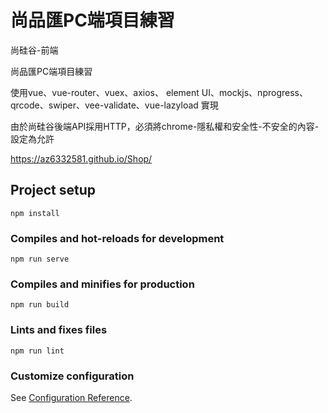 # 尚品匯PC端項目練習

尚硅谷-前端

尚品匯PC端項目練習

使用vue、vue-router、vuex、axios、
element UI、mockjs、nprogress、
qrcode、swiper、vee-validate、vue-lazyload 實現

由於尚硅谷後端API採用HTTP，必須將chrome-隱私權和安全性-不安全的內容-設定為允許

https://az6332581.github.io/Shop/
## Project setup
```
npm install
```

### Compiles and hot-reloads for development
```
npm run serve
```

### Compiles and minifies for production
```
npm run build
```

### Lints and fixes files
```
npm run lint
```

### Customize configuration
See [Configuration Reference](https://cli.vuejs.org/config/).
